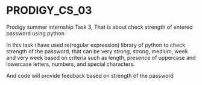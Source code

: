 # PRODIGY_CS_03
Prodigy summer internship Task 3, That is about check strength of entered password using python

In this task i have used re(regular expression) library of python to check strength of the password, that can be very strong, strong, medium, week and very week based on criteria such as length, presence of uppercase and lowercase letters, numbers, and special characters.

And code will provide feedback based on strength of the password
